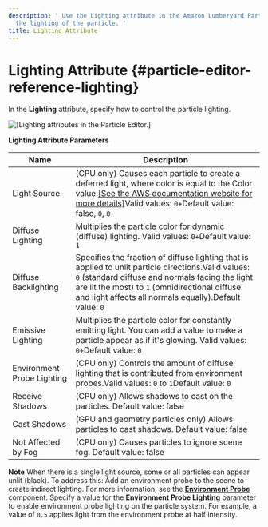 ```yaml
---
description: ' Use the Lighting attribute in the Amazon Lumberyard Particle Editor to control
  the lighting of the particle. '
title: Lighting Attribute
---
```

# Lighting Attribute {#particle-editor-reference-lighting}

In the **Lighting** attribute, specify how to control the particle lighting\.

![\[Lighting attributes in the Particle Editor.\]](/images/userguide/particles/particle-editor-lighting.png)


**Lighting Attribute Parameters**

| Name | Description |
| --- | --- |
| Light Source | \(CPU only\) Causes each particle to create a deferred light, where color is equal to the Color value\.[\[See the AWS documentation website for more details\]](/docs/userguide/particles/editor/reference-lighting)Valid values: `0+`Default value: false, `0`, `0` |
| Diffuse Lighting | Multiplies the particle color for dynamic \(diffuse\) lighting\. Valid values: `0+`Default value: `1` |
| Diffuse Backlighting | Specifies the fraction of diffuse lighting that is applied to unlit particle directions\.Valid values: `0` \(standard diffuse and normals facing the light are lit the most\) to `1` \(omnidirectional diffuse and light affects all normals equally\)\.Default value: `0` |
| Emissive Lighting | Multiplies the particle color for constantly emitting light\. You can add a value to make a particle appear as if it's glowing\. Valid values: `0+`Default value: `0` |
| Environment Probe Lighting | \(CPU only\) Controls the amount of diffuse lighting that is contributed from environment probes\.Valid values: `0` to `1`Default value: `0` |
| Receive Shadows | \(CPU only\) Allows shadows to cast on the particles\. Default value: false |
| Cast Shadows | \(GPU and geometry particles only\) Allows particles to cast shadows\. Default value: false |
| Not Affected by Fog | \(CPU only\) Causes particles to ignore scene fog\. Default value: false |

**Note**
When there is a single light source, some or all particles can appear unlit \(black\)\. To address this:
Add an environment probe to the scene to create indirect lighting\. For more information, see the **[Environment Probe](/docs/userguide/components/environment-probe.md)** component\.
Specify a value for the **Environment Probe Lighting** parameter to enable environment probe lighting on the particle system\. For example, a value of `0.5` applies light from the environment probe at half intensity\.